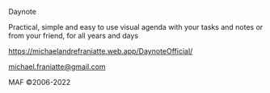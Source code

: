 
Daynote

Practical, simple and easy to use visual agenda with your tasks and notes or from your friend, for all years and days

https://michaelandrefraniatte.web.app/DaynoteOfficial/

michael.franiatte@gmail.com

MAF ©2006-2022
